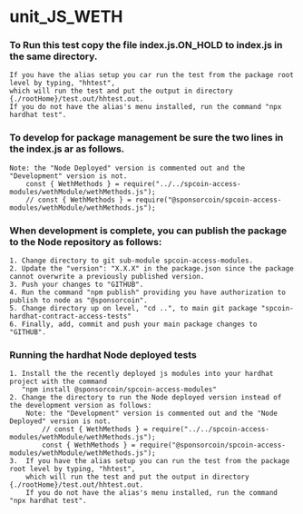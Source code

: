 # unit_JS_WETH

### To Run this test copy the file index.js.ON_HOLD to index.js in the same directory.
    If you have the alias setup you car run the test from the package root level by typing, "hhtest",
    which will run the test and put the output in directory {./rootHome}/test.out/hhtest.out.
    If you do not have the alias's menu installed, run the command "npx hardhat test". 

### To develop for package management be sure the two lines in the index.js ar as follows.
    Note: the "Node Deployed" version is commented out and the "Development" version is not.
        const { WethMethods } = require("../../spcoin-access-modules/wethModule/wethMethods.js");
        // const { WethMethods } = require("@sponsorcoin/spcoin-access-modules/wethModule/wethMethods.js");
### When development is complete, you can publish the package to the Node repository as follows:
    1. Change directory to git sub-module spcoin-access-modules.
    2. Update the "version": "X.X.X" in the package.json since the package cannot overwrite a previously published version.
    3. Push your changes to "GITHUB".
    4. Run the command "npm publish" providing you have authorization to publish to node as "@sponsorcoin".
    5. Change directory up on level, "cd ..", to main git package "spcoin-hardhat-contract-access-tests"
    6. Finally, add, commit and push your main package changes to "GITHUB".

### Running the hardhat Node deployed tests
    1. Install the the recently deployed js modules into your hardhat project with the command 
       "npm install @sponsorcoin/spcoin-access-modules"
    2. Change the directory to run the Node deployed version instead of the development version as follows:
        Note: the "Development" version is commented out and the "Node Deployed" version is not.
            // const { WethMethods } = require("../../spcoin-access-modules/wethModule/wethMethods.js");
            const { WethMethods } = require("@sponsorcoin/spcoin-access-modules/wethModule/wethMethods.js");
    3.  If you have the alias setup you can run the test from the package root level by typing, "hhtest",
        which will run the test and put the output in directory {./rootHome}/test.out/hhtest.out.
        If you do not have the alias's menu installed, run the command "npx hardhat test". 
